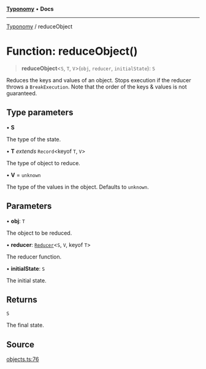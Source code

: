 [**Typonomy**](../README.md) • **Docs**

***

[Typonomy](../globals.md) / reduceObject

# Function: reduceObject()

> **reduceObject**\<`S`, `T`, `V`\>(`obj`, `reducer`, `initialState`): `S`

Reduces the keys and values of an object.
Stops execution if the reducer throws a `BreakExecution`.
Note that the order of the keys & values is not guaranteed.

## Type parameters

• **S**

The type of the state.

• **T** *extends* `Record`\<keyof `T`, `V`\>

The type of object to reduce.

• **V** = `unknown`

The type of the values in the object. Defaults to `unknown`.

## Parameters

• **obj**: `T`

The object to be reduced.

• **reducer**: [`Reducer`](../type-aliases/Reducer.md)\<`S`, `V`, keyof `T`\>

The reducer function.

• **initialState**: `S`

The initial state.

## Returns

`S`

The final state.

## Source

[objects.ts:76](https://github.com/softcraft-development/typonomy/blob/f77f6002b19dd65199e89540af6d271db08bf123/src/objects.ts#L76)
